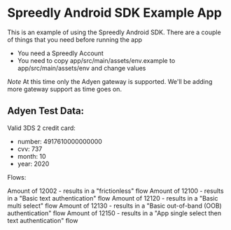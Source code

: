 # Spreedly Android SDK Example App

This is an example of using the Spreedly Android SDK. There are a couple of
things that you need before running the app

* You need a Spreedly Account
* You need to copy app/src/main/assets/env.example to app/src/main/assets/env
  and change values


*Note* At this time only the Adyen gateway is supported. We'll be adding more
gateway support as time goes on.


## Adyen Test Data:

Valid 3DS 2 credit card: 

* number: 4917610000000000
* cvv: 737
* month: 10
* year: 2020

Flows:

Amount of 12002 - results in a "frictionless" flow
Amount of 12100 - results in a "Basic text authentication" flow
Amount of 12120 - results in a "Basic multi select" flow
Amount of 12130 - results in a "Basic out-of-band (OOB) authentication" flow
Amount of 12150 - results in a "App single select then text authentication" flow
